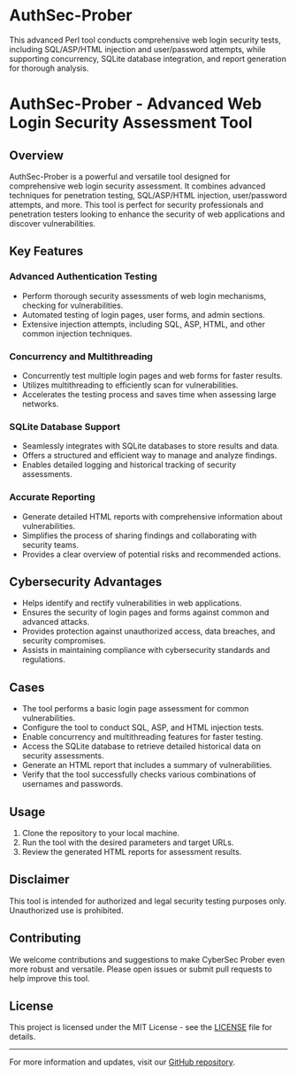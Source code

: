 # AuthSec-Prober
This advanced Perl tool conducts comprehensive web login security tests, including SQL/ASP/HTML injection and user/password attempts, while supporting concurrency, SQLite database integration, and report generation for thorough analysis.

# AuthSec-Prober - Advanced Web Login Security Assessment Tool

## Overview

AuthSec-Prober is a powerful and versatile tool designed for comprehensive web login security assessment. It combines advanced techniques for penetration testing, SQL/ASP/HTML injection, user/password attempts, and more. This tool is perfect for security professionals and penetration testers looking to enhance the security of web applications and discover vulnerabilities.

## Key Features

### Advanced Authentication Testing

- Perform thorough security assessments of web login mechanisms, checking for vulnerabilities.
- Automated testing of login pages, user forms, and admin sections.
- Extensive injection attempts, including SQL, ASP, HTML, and other common injection techniques.

### Concurrency and Multithreading

- Concurrently test multiple login pages and web forms for faster results.
- Utilizes multithreading to efficiently scan for vulnerabilities.
- Accelerates the testing process and saves time when assessing large networks.

### SQLite Database Support

- Seamlessly integrates with SQLite databases to store results and data.
- Offers a structured and efficient way to manage and analyze findings.
- Enables detailed logging and historical tracking of security assessments.

### Accurate Reporting

- Generate detailed HTML reports with comprehensive information about vulnerabilities.
- Simplifies the process of sharing findings and collaborating with security teams.
- Provides a clear overview of potential risks and recommended actions.

## Cybersecurity Advantages

- Helps identify and rectify vulnerabilities in web applications.
- Ensures the security of login pages and forms against common and advanced attacks.
- Provides protection against unauthorized access, data breaches, and security compromises.
- Assists in maintaining compliance with cybersecurity standards and regulations.

## Cases

- The tool performs a basic login page assessment for common vulnerabilities.
- Configure the tool to conduct SQL, ASP, and HTML injection tests.
- Enable concurrency and multithreading features for faster testing.
- Access the SQLite database to retrieve detailed historical data on security assessments.
- Generate an HTML report that includes a summary of vulnerabilities.
- Verify that the tool successfully checks various combinations of usernames and passwords.

## Usage

1. Clone the repository to your local machine.
2. Run the tool with the desired parameters and target URLs.
3. Review the generated HTML reports for assessment results.

## Disclaimer

This tool is intended for authorized and legal security testing purposes only. Unauthorized use is prohibited.

## Contributing

We welcome contributions and suggestions to make CyberSec Prober even more robust and versatile. Please open issues or submit pull requests to help improve this tool.

## License

This project is licensed under the MIT License - see the [LICENSE](LICENSE) file for details.

---

For more information and updates, visit our [GitHub repository](https://github.com/your-username/CyberSec-Prober).

